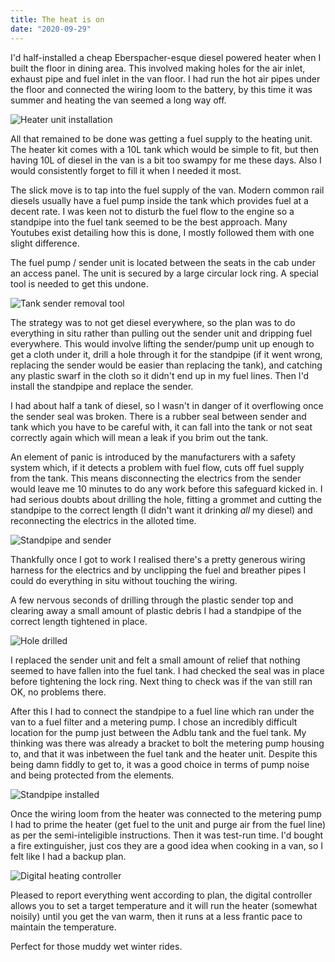 ```yaml
---
title: The heat is on
date: "2020-09-29"
---
```


I'd half-installed a cheap Eberspacher-esque diesel powered heater when I built the floor in dining area. This involved making holes for the air inlet, exhaust pipe and fuel inlet in the van floor. I had run the hot air pipes under the floor and connected the wiring loom to the battery, by this time it was summer and heating the van seemed a long way off.

![Heater unit installation](heater-unit-installation.jpg)

All that remained to be done was getting a fuel supply to the heating unit. The heater kit comes with a 10L tank which would be simple to fit, but then having 10L of diesel in the van is a bit too swampy for me these days. Also I would consistently forget to fill it when I needed it most.

The slick move is to tap into the fuel supply of the van. Modern common rail diesels usually have a fuel pump inside the tank which provides fuel at a decent rate. I was keen not to disturb the fuel flow to the engine so a standpipe into the fuel tank seemed to be the best approach. Many Youtubes exist detailing how this is done, I mostly followed them with one slight difference.

The fuel pump / sender unit is located between the seats in the cab under an access panel. The unit is secured by a large circular lock ring. A special tool is needed to get this undone.

![Tank sender removal tool](tank-sender-removal-tool.jpg)

The strategy was to not get diesel everywhere, so the plan was to do everything in situ rather than pulling out the sender unit and dripping fuel everywhere. This would involve lifting the sender/pump unit up enough to get a cloth under it, drill a hole through it for the standpipe (if it went wrong, replacing the sender would be easier than replacing the tank), and catching any plastic swarf in the cloth so it didn't end up in my fuel lines.
Then I'd install the standpipe and replace the sender.

I had about half a tank of diesel, so I wasn't in danger of it overflowing once the sender seal was broken. There is a rubber seal between sender and tank which you have to be careful with, it can fall into the tank or not seat correctly again which will mean a leak if you brim out the tank.

An element of panic is introduced by the manufacturers with a safety system which, if it detects a problem with fuel flow, cuts off fuel supply from the tank. This means disconnecting the electrics from the sender would leave me 10 minutes to do any work before this safeguard kicked in. I had serious doubts about drilling the hole, fitting a grommet and cutting the standpipe to the correct length (I didn't want it drinking _all_ my diesel) and reconnecting the electrics in the alloted time.

![Standpipe and sender](standpipe-and-sender.jpg)

Thankfully once I got to work I realised there's a pretty generous wiring harness for the electrics and by unclipping the fuel and breather pipes I could do everything in situ without touching the wiring.

A few nervous seconds of drilling through the plastic sender top and clearing away a small amount of plastic debris I had a standpipe of the correct length tightened in place.

![Hole drilled](standpipe-hole.jpg)

I replaced the sender unit and felt a small amount of relief that nothing seemed to have fallen into the fuel tank. I had checked the seal was in place before tightening the lock ring.
Next thing to check was if the van still ran OK, no problems there.

After this I had to connect the standpipe to a fuel line which ran under the van to a fuel filter and a metering pump.
I chose an incredibly difficult location for the pump just between the Adblu tank and the fuel tank. My thinking was there was already a bracket to bolt the metering pump housing to, and that it was inbetween the fuel tank and the heater unit. Despite this being damn fiddly to get to, it was a good choice in terms of pump noise and being protected from the elements.

![Standpipe installed](standpipe-fitted.jpg)

Once the wiring loom from the heater was connected to the metering pump I had to prime the heater (get fuel to the unit and purge air from the fuel line) as per the semi-inteligible instructions.
Then it was test-run time. I'd bought a fire extinguisher, just cos they are a good idea when cooking in a van, so I felt like I had a backup plan.

![Digital heating controller](digital-controller.jpg)

Pleased to report everything went according to plan, the digital controller allows you to set a target temperature and it will run the heater (somewhat noisily) until you get the van warm, then it runs at a less frantic pace to maintain the temperature.

Perfect for those muddy wet winter rides.
